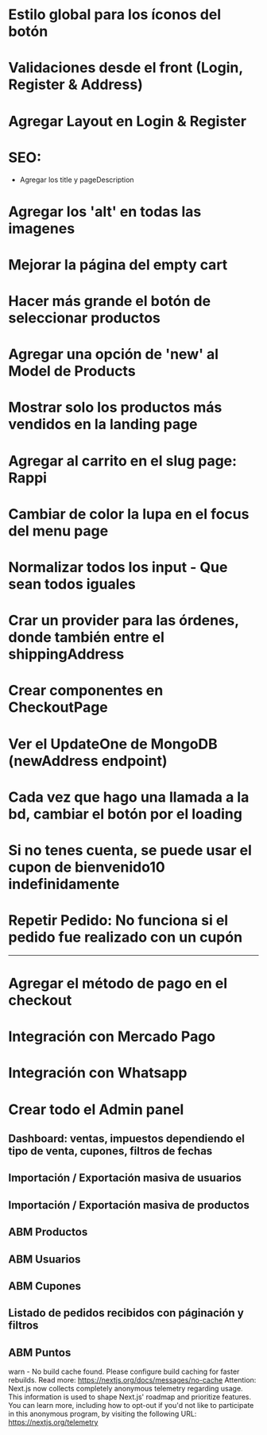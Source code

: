 # Estilo global para los íconos del botón

# Validaciones desde el front (Login, Register & Address)

# Agregar Layout en Login & Register

# SEO:

-  Agregar los title y pageDescription

# Agregar los 'alt' en todas las imagenes

# Mejorar la página del empty cart

# Hacer más grande el botón de seleccionar productos

# Agregar una opción de 'new' al Model de Products

# Mostrar solo los productos más vendidos en la landing page

# Agregar al carrito en el slug page: Rappi

# Cambiar de color la lupa en el focus del menu page

# Normalizar todos los input - Que sean todos iguales

# Crar un provider para las órdenes, donde también entre el shippingAddress

# Crear componentes en CheckoutPage

# Ver el UpdateOne de MongoDB (newAddress endpoint)

# Cada vez que hago una llamada a la bd, cambiar el botón por el loading

# Si no tenes cuenta, se puede usar el cupon de bienvenido10 indefinidamente

# Repetir Pedido: No funciona si el pedido fue realizado con un cupón

---

# Agregar el método de pago en el checkout

# Integración con Mercado Pago

# Integración con Whatsapp

# Crear todo el Admin panel

## Dashboard: ventas, impuestos dependiendo el tipo de venta, cupones, filtros de fechas

## Importación / Exportación masiva de usuarios

## Importación / Exportación masiva de productos

## ABM Productos

## ABM Usuarios

## ABM Cupones

## Listado de pedidos recibidos con páginación y filtros

## ABM Puntos

warn - No build cache found. Please configure build caching for faster rebuilds. Read more: https://nextjs.org/docs/messages/no-cache
Attention: Next.js now collects completely anonymous telemetry regarding usage.
This information is used to shape Next.js' roadmap and prioritize features.
You can learn more, including how to opt-out if you'd not like to participate in this anonymous program, by visiting the following URL:
https://nextjs.org/telemetry
